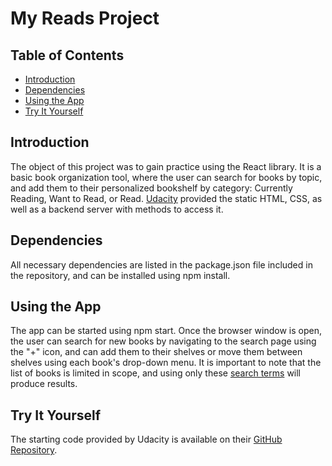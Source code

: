 # My Reads Project

## Table of Contents

* [Introduction](#introduction)
* [Dependencies](#dependencies)
* [Using the App](#using-the-app)
* [Try It Yourself](#try-it-yourself)

## Introduction

The object of this project was to gain practice using the React library.  It is a basic book organization tool, where the user can search for books by topic, and add them to their personalized bookshelf by category:  Currently Reading, Want to Read, or Read. [Udacity](https://www.udacity.com/) provided the static HTML, CSS, as well as a backend server with methods to access it. 

## Dependencies

All necessary dependencies are listed in the package.json file included in the repository, and can be installed using npm install.

## Using the App

The app can be started using npm start.  Once the browser window is open, the user can search for new books by navigating to the search page using the "+" icon, and can add them to their shelves or move them between shelves using each book's drop-down menu.  It is important to note that the list of books is limited in scope, and using only these [search terms](https://github.com/udacity/reactnd-project-myreads-starter/blob/master/SEARCH_TERMS.md) will produce results.  

## Try It Yourself

The starting code provided by Udacity is available on their [GitHub Repository](https://github.com/udacity/reactnd-project-myreads-starter).